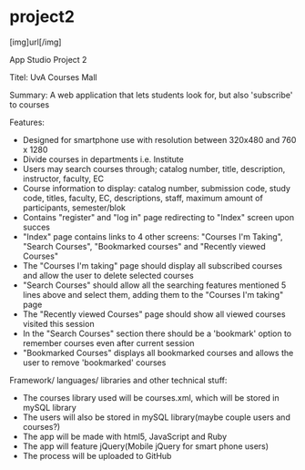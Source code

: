 project2
========

[img]url[/img]

App Studio Project 2

Titel: UvA Courses Mall

Summary: A web application that lets students look for, but also 'subscribe' to courses

Features:

  - Designed for smartphone use with resolution between 320x480 and 760 x 1280
  - Divide courses in departments i.e. Institute
  - Users may search courses through; catalog number, title, description, instructor, faculty, EC
  - Course information to display: catalog number, submission code, study code, titles, faculty, EC, descriptions, 
    staff, maximum amount of participants, semester/blok
  - Contains "register" and "log in" page redirecting to "Index" screen upon succes
  - "Index" page contains links to 4 other screens: "Courses I'm Taking", "Search Courses", "Bookmarked courses"
    and "Recently viewed Courses"
  - The "Courses I'm taking" page should display all subscribed courses and allow the user to delete selected courses
  - "Search Courses" should allow all the searching features mentioned 5 lines above and select them, adding them
    to the "Courses I'm taking" page
  - The "Recently viewed Courses" page should show all viewed courses visited this session
  - In the "Search Courses" section there should be a 'bookmark' option to remember courses even after current session
  - "Bookmarked Courses" displays all bookmarked courses and allows the user to remove 'bookmarked' courses

Framework/ languages/ libraries and other technical stuff:

  - The courses library used will be courses.xml, which will be stored in mySQL library
  - The users will also be stored in mySQL library(maybe couple users and courses?)
  - The app will be made with html5, JavaScript and Ruby
  - The app will feature jQuery(Mobile jQuery for smart phone users)
  - The process will be uploaded to GitHub
